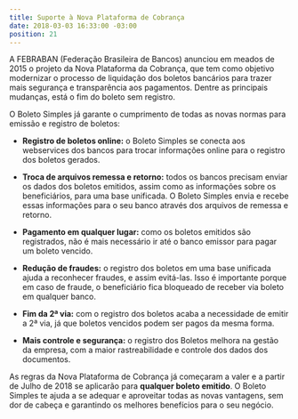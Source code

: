 ```yaml
---
title: Suporte à Nova Plataforma de Cobrança
date: 2018-03-03 16:33:00 -03:00
position: 21
---
```


A FEBRABAN (Federação Brasileira de Bancos) anunciou em meados de 2015 o projeto da Nova Plataforma da Cobrança, que tem como objetivo modernizar o processo de liquidação dos boletos bancários para trazer mais segurança e transparência aos pagamentos. Dentre as principais mudanças, está o fim do boleto sem registro.

O Boleto Simples já garante o cumprimento de todas as novas normas para emissão e registro de boletos:

* **Registro de boletos online:** o Boleto Simples se conecta aos webservices dos bancos para trocar informações online para o registro dos boletos gerados.


* **Troca de arquivos remessa e retorno:** todos os bancos precisam enviar os dados dos boletos emitidos, assim como as informações sobre os beneficiários, para uma base unificada. O Boleto Simples envia e recebe essas informações para o seu banco através dos arquivos de remessa e retorno.


* **Pagamento em qualquer lugar:** como os boletos emitidos são registrados, não é mais necessário ir até o banco emissor para pagar um boleto vencido.


* **Redução de fraudes:** o registro dos boletos em uma base unificada ajuda a reconhecer fraudes, e assim evitá-las. Isso é importante porque em caso de fraude, o beneficiário fica bloqueado de receber via boleto em qualquer banco.


* **Fim da 2ª via:** com o registro dos boletos acaba a necessidade de emitir a 2ª via, já que boletos vencidos podem ser pagos da mesma forma.

* **Mais controle e segurança:** o registro dos Boletos melhora na gestão da empresa, com a maior rastreabilidade e controle dos dados dos documentos.

As regras da Nova Plataforma de Cobrança já começaram a valer e a partir de Julho de 2018 se aplicarão para **qualquer boleto emitido**. O Boleto Simples te ajuda a se adequar e aproveitar todas as novas vantagens, sem dor de cabeça e garantindo os melhores benefícios para o seu negócio.